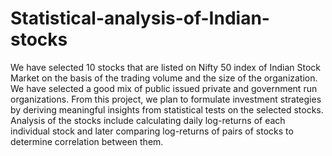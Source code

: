 # Statistical-analysis-of-Indian-stocks
We have selected 10 stocks that are listed on Nifty 50 index of Indian Stock Market on the basis of the
trading volume and the size of the organization. We have selected a good mix of public issued private
and government run organizations.
From this project, we plan to formulate investment strategies by deriving meaningful insights from
statistical tests on the selected stocks.
Analysis of the stocks include calculating daily log-returns of each individual stock and later comparing
log-returns of pairs of stocks to determine correlation between them.
